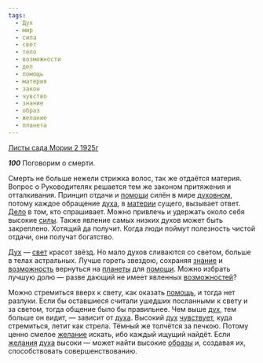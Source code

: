 ```yaml
---
tags:
  - Дух
  - мир
  - сила
  - свет
  - тело
  - возможности
  - дел
  - помощь
  - материя
  - закон
  - чувство
  - знание
  - образ
  - желание
  - планета
---
```


[Листы сада Мории 2 1925г](/agni/1925)

___100___
Поговорим о смерти.   

Смерть не больше нежели стрижка волос, так же отдаётся материя. Вопрос о Руководителях решается тем же законом притяжения и отталкивания. Принцип отдачи и [помощи](/tag/#[помощь](/tag/#помощь)) силён в мире [духовном](/tag/#[Дух](/tag/#Дух)), потому каждое обращение [духа](/tag/#[Дух](/tag/#Дух)), в [материи](/tag/#материя) сущего, вызывает ответ. [Дело](/tag/#дел) в том, кто спрашивает. Можно привлечь и удержать около себя высокие [силы](/tag/#сила). Также явление самых низких духов может быть закреплено. Хотящий да получит. Когда люди поймут полезность чистой отдачи, они получат богатство.   

[Дух](/tag/#Дух) — [свет](/tag/#свет) красот звёзд. Но мало духов сливаются со светом, больше в телах астральных. Лучше гореть звездою, сохраняя [знание](/tag/#знание) и [возможность](/tag/#возможности) вернуться на [планеты](/tag/#планета) для [помощи](/tag/#[помощь](/tag/#помощь)). Можно избрать лучшую долю — разве дающий не имеет явленных [возможностей](/tag/#возможности)?   

Можно стремиться вверх к свету, как оказать [помощь](/tag/#помощь), и тогда нет разлуки. Если бы оставшиеся считали ушедших посланными к свету и за светом, тогда общение было бы правильнее. Чем выше [дух](/tag/#[Дух](/tag/#Дух)), тем больше он видит, — зависит от [духа](/tag/#[Дух](/tag/#Дух)). Высокий [дух](/tag/#[Дух](/tag/#Дух)) [чувствует](/tag/#чувство), куда стремиться, летит как стрела. Тёмный же толчётся за печкою. Потому ценно смелое [желание](/tag/#желание) искать, ибо каждый ищущий найдёт. Если [желания](/tag/#желание) [духа](/tag/#[Дух](/tag/#Дух)) высоки — может найти высокие [образы](/tag/#образ) и, создавая их, способствовать совершенствованию.   

